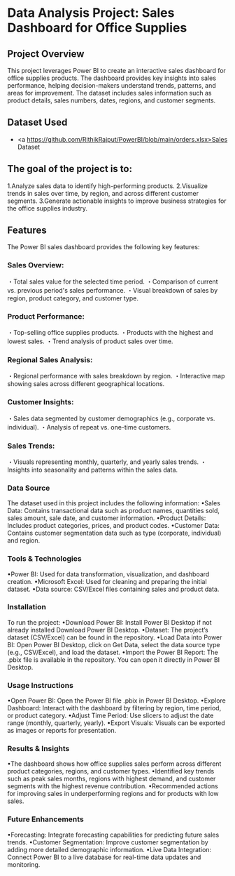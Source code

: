 # Data Analysis Project: Sales Dashboard for Office Supplies
## Project Overview
This project leverages Power BI to create an interactive sales dashboard for office supplies products. The dashboard provides key insights into sales performance, helping decision-makers understand trends, patterns, and areas for improvement. The dataset includes sales information such as product details, sales numbers, dates, regions, and customer segments.

## Dataset Used
- <a https://github.com/RithikRajput/PowerBI/blob/main/orders.xlsx>Sales Dataset</a>

## The goal of the project is to:

1.Analyze sales data to identify high-performing products.
2.Visualize trends in sales over time, by region, and across different customer segments.
3.Generate actionable insights to improve business strategies for the office supplies industry.

## Features
The Power BI sales dashboard provides the following key features:

### Sales Overview:

・Total sales value for the selected time period.
・Comparison of current vs. previous period's sales performance.
・Visual breakdown of sales by region, product category, and customer type.

### Product Performance:

・Top-selling office supplies products.
・Products with the highest and lowest sales.
・Trend analysis of product sales over time.

### Regional Sales Analysis:
・Regional performance with sales breakdown by region.
・Interactive map showing sales across different geographical locations.

### Customer Insights:
・Sales data segmented by customer demographics (e.g., corporate vs. individual).
・Analysis of repeat vs. one-time customers.

### Sales Trends:
・Visuals representing monthly, quarterly, and yearly sales trends.
・Insights into seasonality and patterns within the sales data.

### Data Source
The dataset used in this project includes the following information:
•Sales Data: Contains transactional data such as product names, quantities sold, sales amount, sale date, and customer information.
•Product Details: Includes product categories, prices, and product codes.
•Customer Data: Contains customer segmentation data such as type (corporate, individual) and region.

### Tools & Technologies
•Power BI: Used for data transformation, visualization, and dashboard creation.
•Microsoft Excel: Used for cleaning and preparing the initial dataset.
•Data source: CSV/Excel files containing sales and product data.

### Installation
To run the project:
•Download Power BI: Install Power BI Desktop if not already installed Download Power BI Desktop.
•Dataset: The project’s dataset (CSV/Excel) can be found in the repository.
•Load Data into Power BI: Open Power BI Desktop, click on Get Data, select the data source type (e.g., CSV/Excel), and load the dataset.
•Import the Power BI Report: The .pbix file is available in the repository. You can open it directly in Power BI Desktop.

### Usage Instructions
•Open Power BI: Open the Power BI file .pbix in Power BI Desktop.
•Explore Dashboard: Interact with the dashboard by filtering by region, time period, or product category.
•Adjust Time Period: Use slicers to adjust the date range (monthly, quarterly, yearly).
•Export Visuals: Visuals can be exported as images or reports for presentation.

### Results & Insights
•The dashboard shows how office supplies sales perform across different product categories, regions, and customer types.
•Identified key trends such as peak sales months, regions with highest demand, and customer segments with the highest revenue contribution.
•Recommended actions for improving sales in underperforming regions and for products with low sales.

### Future Enhancements
•Forecasting: Integrate forecasting capabilities for predicting future sales trends.
•Customer Segmentation: Improve customer segmentation by adding more detailed demographic information.
•Live Data Integration: Connect Power BI to a live database for real-time data updates and monitoring.
